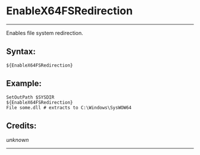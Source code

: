 # EnableX64FSRedirection

---

Enables file system redirection.

## Syntax:

	${EnableX64FSRedirection}

## Example:

	SetOutPath $SYSDIR
	${EnableX64FSRedirection}
	File some.dll # extracts to C:\Windows\SysWOW64

## Credits:

*unknown*

---
